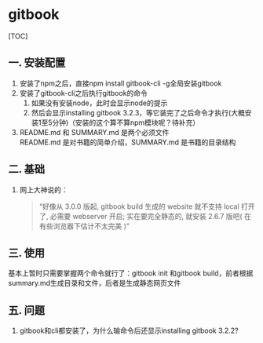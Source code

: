 # gitbook
[TOC]
## 一. 安装配置
1. 安装了npm之后，直接npm install gitbook-cli -g全局安装gitbook
2. 安装了gitbook-cli之后执行gitbook的命令
    1. 如果没有安装node，此时会显示node的提示
    2. 然后会显示installing gitbook 3.2.3，等它装完了之后命令才执行(大概安装1至5分钟)（安装的这个算不算npm模块呢？待补充）
3. README.md 和 SUMMARY.md 是两个必须文件  
README.md 是对书籍的简单介绍，SUMMARY.md 是书籍的目录结构
## 二. 基础

1. 网上大神说的：
    >“好像从 3.0.0 版起, gitbook build 生成的 website 就不支持 local 打开了, 必需要 webserver 开启; 
    >实在要完全静态的, 就安装 2.6.7 版吧( 在有些浏览器下估计不太完美 )”

## 三. 使用

基本上暂时只需要掌握两个命令就行了：gitbook init 和gitbook build，前者根据summary.md生成目录和文件，后者是生成静态网页文件
## 五. 问题
1. gitbook和cli都安装了，为什么输命令后还显示installing gitbook 3.2.2?

